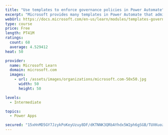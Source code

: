 ```yaml
---
title: "Use templates to enforce governance policies in Power Automate"
excerpt: "Microsoft provides many templates in Power Automate that administrators can use to enforce governance policies and increase visibility of assets that are being created within a customer’s tenant. This module will identify some existing templates that you can use to provide administrators with greater visibility."
webUrl: https://docs.microsoft.com/en-us/learn/modules/templates-governance-policies/
type: course
price: Free
length: PT41M
ratings:
  count: 68
  average: 4.529412
heat: 50

provider:
  name: Microsoft Learn
  domain: microsoft.com
  images:
    - url: /assets/images/organizations/microsoft.com-50x50.jpg
      width: 50
      height: 50

levels:
  - Intermediate

topics:
  - Power Apps

secured: "15xHnMD5GY7JzykPoKeyUzuy8DF/dKTNNK3QRbAYhdx5W2ph6gSGB/TUXKuozRl71OKaFJSFp5B1euT6tu1CaK5ipTE6O2Kiov+rvKMLStswBHsGSv3baSZWIohPxfd2dfi5YVLTnzEF/Y93akz5Ug6b8k3Fle6KQyp/qUfPIIFLWyhWYsDHjh66u9Ctu6+hTFtLuJCigEA+ouXLkp7wm9nStlqum0myHHPMx9UMJ2dDGfQXLuxFjdzvxBi6gD9Rw2WQ77qNkqL+BjnuA5PdubPP2nr+QHicA7MKKQjlfA9udJ9dqYM3veiGPLcmkS5FNTxC7i4wJPJYWNxjqPX493hXURp1bCMop+Kvm2fxuys91nDqlSfytbMRDWkaRtjlLhi4iXAWIwPGDfZa5Fc8hTmQXGUCBLXxEck8jCQUr7E=;sfBAU9ZNGZ7FUB5pxgO9hg=="
---
```


